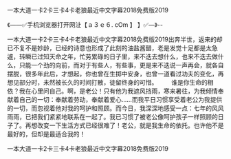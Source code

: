 一本大道一卡2卡三卡4卡老狼最近中文字幕2018免费版2019

《——✅手机浏览器打开网沚【ａ３ｅ６. cOm 】 】✅—》--

一本大道一卡2卡三卡4卡老狼最近中文字幕2018免费版2019出奔半世，返来的却已不复不是妙龄，已经的诗意也形成了此刻的油盐酱醋，老是发觉十足都是太急遽，转瞬已过知天命之年，忙劳累碌的日子里，来不迭去想什么，也来不迭去做什么，只能一个劲的向前，而对于有些人，有些事，更是来不迭说一声再会，就各自摆脱，很多年此后，才想起，你也曾在生掷中安身，也曾一道看过功夫的变化，再想见部分时，未然被长久的时间打散，徒留终身的可惜。
　　谁是你生命的相依？我在心里问自己。啊，是老公！只有他为我遮风挡雨，寒来暑往，为我倾情奉献着自己的一切：奉献着劳动，奉献着爱心……而我平日习惯享受着老公为我提供的一切，而忽视着他对我的呵护和照顾。而今日，我深深地感受一点：七年的风风雨雨，已把我们紧紧地联系在一起了。我已习惯了被老公像呵护孩子一样照顾的日子了。再想改变一下生活方式已经很难了！老公，就是我生命的依托。也许他不是最好的，但却是最适合我的！





一本大道一卡2卡三卡4卡老狼最近中文字幕2018免费版2019
